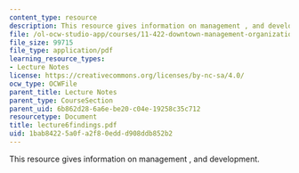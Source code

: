 ```yaml
---
content_type: resource
description: This resource gives information on management , and development.
file: /ol-ocw-studio-app/courses/11-422-downtown-management-organizations-fall-2006/1bab84225a0fa2f80eddd908ddb852b2_lecture6findings.pdf
file_size: 99715
file_type: application/pdf
learning_resource_types:
- Lecture Notes
license: https://creativecommons.org/licenses/by-nc-sa/4.0/
ocw_type: OCWFile
parent_title: Lecture Notes
parent_type: CourseSection
parent_uid: 6b862d28-6a6e-be20-c04e-19258c35c712
resourcetype: Document
title: lecture6findings.pdf
uid: 1bab8422-5a0f-a2f8-0edd-d908ddb852b2
---
```

This resource gives information on management , and development.